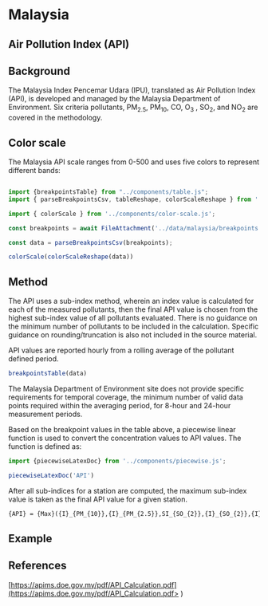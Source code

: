 # Malaysia

## Air Pollution Index (API)

## Background

The Malaysia Index Pencemar Udara (IPU), translated as Air Pollution Index (API), is developed and managed by the Malaysia Department of Environment. Six criteria pollutants, PM<sub>2.5</sub>, PM<sub>10</sub>, CO, O<sub>3</sub> , SO<sub>2</sub>, and NO<sub>2</sub> are covered in the methodology.

## Color scale

The Malaysia API scale ranges from 0-500 and uses five colors to represent different bands:

```js

import {breakpointsTable} from "../components/table.js";
import { parseBreakpointsCsv, tableReshape, colorScaleReshape } from '../utils/utils.js';

```

```js
import { colorScale } from '../components/color-scale.js';
```

```js
const breakpoints = await FileAttachment('../data/malaysia/breakpoints.csv').text();

const data = parseBreakpointsCsv(breakpoints);
```

```js
colorScale(colorScaleReshape(data))
```

## Method

The API uses a sub-index method, wherein an index value is calculated for each of the measured pollutants, then the final API value is chosen from the highest sub-index value of all pollutants evaluated. There is no guidance on the minimum number of pollutants to be included in the calculation. Specific guidance on rounding/truncation is also not included in the source material.

API values are reported hourly from a rolling average of the pollutant defined period.

```js
breakpointsTable(data)
```

The Malaysia Department of Environment site does not provide specific requirements for temporal coverage, the minimum number of valid data points required within the averaging period, for 8-hour and 24-hour measurement periods.

Based on the breakpoint values in the table above, a piecewise linear function is used to convert the concentration values to API values. The function is defined as:

```js
import {piecewiseLatexDoc} from '../components/piecewise.js';
```

```js
piecewiseLatexDoc('API')
```

After all sub-indices for a station are computed, the maximum sub-index value is taken as the final API value for a given station.

```tex  
{API} = {Max}({I}_{PM_{10}},{I}_{PM_{2.5}},SI_{SO_{2}},{I}_{SO_{2}},{I}_{O_{3}},{I}_{CO})
```

## Example


## References

[https://apims.doe.gov.my/pdf/API_Calculation.pdf](https://apims.doe.gov.my/pdf/API_Calculation.pdf> 
)  
